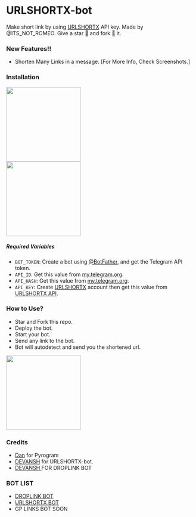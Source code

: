 # URLSHORTX-bot
Make short link by using [URLSHORTX](https://bit.ly/3nOpqCl) API key. Made by @ITS_NOT_ROMEO. Give a star 🌟 and fork 🍴 it.

### New Features!!

* Shorten Many Links in a message. [For More Info, Check Screenshots.]


### Installation

<p><a href="https://heroku.com/deploy?template=https://github.com/Devansh20055/LINK-SHORTER"> <img src="https://img.shields.io/badge/Deploy%20To%20Heroku-blueviolet?style=for-the-badge&logo=heroku" width="200"/></a><br/>
<a href="https://railway.app/new/template?template=https://github.com/Devansh20055/LINK-SHORTER&envs=API_KEY%2CAPI_HASH%2CAPI_ID%2CBOT_TOKEN"><img src="https://img.shields.io/badge/Deploy%20To%20Railway-purple?style=for-the-badge&logo=railway" width="200"/></a></p>

##### Required Variables

* `BOT_TOKEN`: Create a bot using [@BotFather](https://t.me/BotFather), and get the Telegram API token.
* `API_ID`: Get this value from [my.telegram.org](https://my.telegram.org/apps).
* `API_HASH`: Get this value from [my.telegram.org](https://my.telegram.org/apps).
* `API_KEY`: Create [URLSHORTX](https://bit.ly/3nOpqCl) account then get this value from [URLSHORTX API](https://bit.ly/3nOpqCl).

### How to Use?

* Star and Fork this repo.
* Deploy the bot.
* Start your bot.
* Send any link to the bot.
* Bot will autodetect and send you the shortened url.

<a href="https://github.com/Devansh20055/LINK-SHORTER/screenshots/"><img src="https://img.shields.io/badge/See%20Screenshots-white?style=for-the-badge&logo=telegram" width="200"/></a>

### Credits

* <a href="https://github.com/delivrance">Dan</a> for Pyrogram
* <a href="https://github.com/Devansh20055/LINK-SHORTER">DEVANSH</a> for URLSHORTX-bot.
* <a href ="https://github.com/Devansh20055/droplink-convertor"> DEVANSH  </a> FOR DROPLINK BOT 

### BOT LIST 

* <a href ="https://github.com/Devansh20055/droplink-convertor">DROPLINK BOT </a>
* <a href="https://github.com/Devansh20055/LINK-SHORTER">URLSHORTX BOT</a> 
* GP LINKS BOT SOON 
